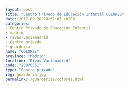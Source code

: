 ```yaml
---
layout: post
title: "Centro Privado de Educación Infantil COLORES"
date: 2017-09-20 20:57:05 +0200
categories:
- Centro Privado de Educación Infantil
- madrid
- rivas-vaciamadrid
- Centro privado
- guarderia
name: "COLORES"
province: "Madrid"
location: "Rivas-Vaciamadrid"
code: "28076551"
type: "Centro privado"
img: guarderia.jpg
permalink: /guarderias/colores.html
---
```

